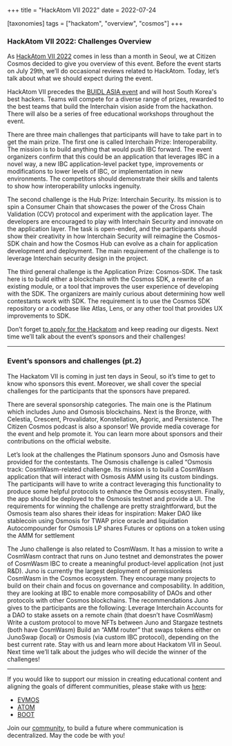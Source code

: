 +++
title = "HackAtom VII 2022"
date = 2022-07-24

[taxonomies]
tags = ["hackatom", "overview", "cosmos"]
+++

### HackAtom VII 2022: Challenges Overview

As [HackAtom VII 2022](https://www.buidl.asia/hackatom-seoul-2022) comes in less than a month in Seoul, we at Citizen Cosmos decided to give you overview of this event. Before the event starts on July 29th, we’ll do occasional reviews related to HackAtom. Today, let’s talk about what we should expect during the event. 

HackAtom VII precedes the [BUIDL ASIA event](https://twitter.com/buidl_asia) and will host South Korea's best hackers. Teams will compete for a diverse range of prizes, rewarded to the best teams that build the Interchain vision aside from the hackathon. There will also be a series of free educational workshops throughout the event. 

There are three main challenges that participants will have to take part in to get the main prize. The first one is called Interchain Prize: Interoperability. The mission is to build anything that would push IBC forward. The event organizers confirm that this could be an application that leverages IBC in a novel way, a new IBC application-level packet type, improvements or modifications to lower levels of IBC, or implementation in new environments. The competitors should demonstrate their skills and talents to show how interoperability unlocks ingenuity.

The second challenge is the Hub Prize: Interchain Security. Its mission is to spin a Consumer Chain that showcases the power of the Cross Chain Validation (CCV) protocol and experiment with the application layer. The developers are encouraged to play with Interchain Security and innovate on the application layer. The task is open-ended, and the participants should show their creativity in how Interchain Security will reimagine the Cosmos-SDK chain and how the Cosmos Hub can evolve as a chain for application development and deployment. The main requirement of the challenge is to leverage Interchain security design in the project. 

The third general challenge is the Application Prize: Cosmos-SDK. The task here is to build either a blockchain with the Cosmos SDK, a rewrite of an existing module, or a tool that improves the user experience of developing with the SDK. The organizers are mainly curious about determining how well contestants work with SDK. The requirement is to use the Cosmos SDK repository or a codebase like Atlas, Lens, or any other tool that provides UX improvements to SDK.

Don’t forget [to apply for the Hackatom](https://docs.google.com/forms/d/e/1FAIpQLSdaeyhkggmh3FW9syQnUXS8R7koRs_PQfSKfsC67mXayY4Kiw/viewform) and keep reading our digests. Next time we’ll talk about the event’s sponsors and their challenges! 

------------------------------------------------------------------------------------------------------------------------------------------------------------------

###  Event’s sponsors and challenges (pt.2)

The Hackatom VII is coming in just ten days in Seoul, so it’s time to get to know who sponsors this event. Moreover, we shall cover the special challenges for the participants that the sponsors have prepared. 

There are several sponsorship categories. The main one is the Platinum which includes Juno and Osmosis blockchains. Next is the Bronze, with Celestia, Crescent, Provalidator, Konstellation, Agoric, and Persistence. The Citizen Cosmos podcast is also a sponsor! We provide media coverage for the event and help promote it. You can learn more about sponsors and their contributions on the official website. 

Let’s look at the challenges the Platinum sponsors Juno and Osmosis have provided for the contestants. The Osmosis challenge is called “Osmosis track: CosmWasm-related challenge. Its mission is to build a CosmWasm application that will interact with Osmosis AMM using its custom bindings. The participants will have to write a contract leveraging this functionality to produce some helpful protocols to enhance the Osmosis ecosystem. Finally, the app should be deployed to the Osmosis testnet and provide a UI. The requirements for winning the challenge are pretty straightforward, but the Osmosis team also shares their ideas for inspiration: 
Maker DAO like stablecoin using Osmosis for TWAP price oracle and liquidation
Autocompounder for Osmosis LP shares
Futures or options on a token using the AMM for settlement
  
The Juno challenge is also related to CosmWasm. It has a mission to write a CosmWasm contract that runs on Juno testnet and demonstrates the power of CosmWasm IBC to create a meaningful product-level application (not just R&D). Juno is currently the largest deployment of permissionless CosmWasm in the Cosmos ecosystem. They encourage many projects to build on their chain and focus on governance and composability. In addition, they are looking at IBC to enable more composability of DAOs and other protocols with other Cosmos blockchains. The recommendations Juno gives to the participants are the following: 
Leverage Interchain Accounts for a DAO to stake assets on a remote chain (that doesn’t have CosmWasm)
Write a custom protocol to move NFTs between Juno and Stargaze testnets (both have CosmWasm)
Build an “AMM router” that swaps tokens either on JunoSwap (local) or Osmosis (via custom IBC protocol), depending on the best current rate.
Stay with us and learn more about Hackatom VII in Seoul. Next time we’ll talk about the judges who will decide the winner of the challenges! 

-----------------------------------------------------------------------------------------------------------------------------------------------------------

If you would like to support our mission in creating educational content and aligning the goals of different communities, please stake with us [here](https://www.citizencosmos.space/staking): 

- [EVMOS](https://wallet.keplr.app/chains/evmos?modal=validator&chain=evmos_9001-2&validator_address=evmosvaloper1mtwvpdd57gpkyejd566s24afr9zm5ryq8gwpvj) 
- [ATOM](https://wallet.keplr.app/chains/cosmos-hub?modal=validator&chain=cosmoshub-4&validator_address=cosmosvaloper1e859xaue4k2jzqw20cv6l7p3tmc378pc3k8g2u) 
- [BOOT](https://wallet.keplr.app/chains/bostrom?modal=validator&chain=bostrom&validator_address=bostromvaloper1f7nx65pmayfenpfwzwaamwas4ygmvalqj6dz5r)

Join our [community](https://discord.gg/kJaG3EucCX), to build a future where communication is decentralized. May the code be with you! 
